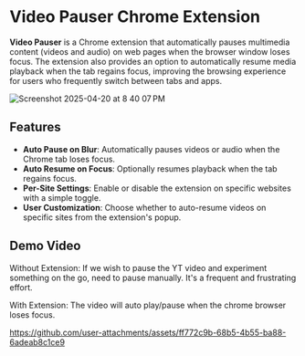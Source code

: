 # Video Pauser Chrome Extension

**Video Pauser** is a Chrome extension that automatically pauses multimedia content (videos and audio) on web pages when the browser window loses focus. The extension also provides an option to automatically resume media playback when the tab regains focus, improving the browsing experience for users who frequently switch between tabs and apps.

![Screenshot 2025-04-20 at 8 40 07 PM](https://github.com/user-attachments/assets/42d4d183-b0bb-491d-b971-c76e88199bbd)


## Features

- **Auto Pause on Blur**: Automatically pauses videos or audio when the Chrome tab loses focus.
- **Auto Resume on Focus**: Optionally resumes playback when the tab regains focus.
- **Per-Site Settings**: Enable or disable the extension on specific websites with a simple toggle.
- **User Customization**: Choose whether to auto-resume videos on specific sites from the extension's popup.


## Demo Video

Without Extension: If we wish to pause the YT video and experiment something on the go, need to pause manually. It's a frequent and frustrating effort. 

With Extension: The video will auto play/pause when the chrome browser loses focus. 

https://github.com/user-attachments/assets/ff772c9b-68b5-4b55-ba88-6adeab8c1ce9

